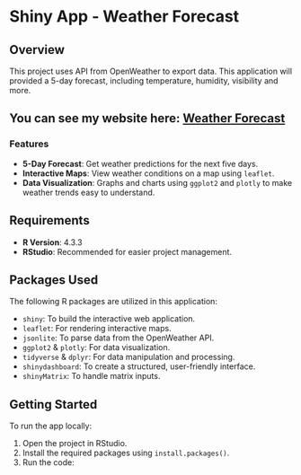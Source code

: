 # Shiny App - Weather Forecast

## Overview
This project uses API from OpenWeather to export data. This application will provided a 5-day forecast, including temperature, humidity, visibility and more.

## **You can see my website here:** [Weather Forecast](https://shiru.shinyapps.io/MiniProject/)

### Features
- **5-Day Forecast**: Get weather predictions for the next five days.
- **Interactive Maps**: View weather conditions on a map using `leaflet`.
- **Data Visualization**: Graphs and charts using `ggplot2` and `plotly` to make weather trends easy to understand.

## Requirements
- **R Version**: 4.3.3
- **RStudio**: Recommended for easier project management.

## Packages Used
The following R packages are utilized in this application:
- `shiny`: To build the interactive web application.
- `leaflet`: For rendering interactive maps.
- `jsonlite`: To parse data from the OpenWeather API.
- `ggplot2` & `plotly`: For data visualization.
- `tidyverse` & `dplyr`: For data manipulation and processing.
- `shinydashboard`: To create a structured, user-friendly interface.
- `shinyMatrix`: To handle matrix inputs.

## Getting Started
To run the app locally:
1. Open the project in RStudio.
2. Install the required packages using `install.packages()`.
3. Run the code:

